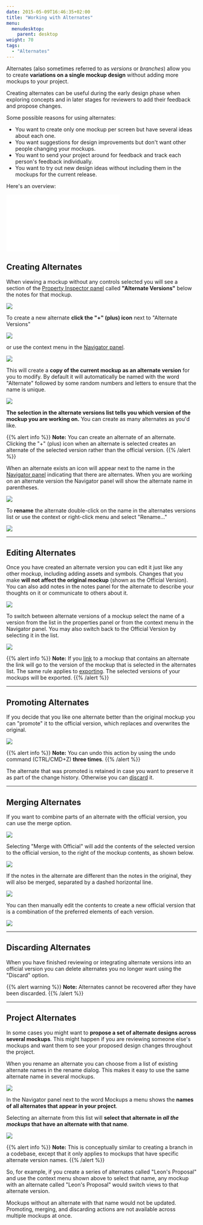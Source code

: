 ```yaml
---
date: 2015-05-09T16:46:35+02:00
title: "Working with Alternates"
menu:
  menudesktop:
    parent: desktop
weight: 70
tags:
  - "Alternates"
---
```


Alternates (also sometimes referred to as _versions_ or _branches_) allow you to create **variations on a single mockup design** without adding more mockups to your project.

Creating alternates can be useful during the early design phase when exploring concepts and in later stages for reviewers to add their feedback and propose changes.

Some possible reasons for using alternates:

*   You want to create only one mockup per screen but have several ideas about each one.
*   You want suggestions for design improvements but don't want other people changing your mockups.
*   You want to send your project around for feedback and track each person's feedback individually.
*   You want to try out new design ideas without including them in the mockups for the current release.

Here's an overview:

<div class="video"><iframe allowfullscreen="" frameborder="0" src="//www.youtube.com/embed/495jKWV5rEY?rel=0"></iframe></div>

## Creating Alternates

When viewing a mockup without any controls selected you will see a section of the [Property Inspector panel](/desktop/inspector/) called **"Alternate Versions"** below the notes for that mockup.

![](//media.balsamiq.com/img/support/docs/m4d/b3/alternates-new.png)

To create a new alternate **click the "+" (plus) icon** next to "Alternate Versions"

![](//media.balsamiq.com/img/support/docs/m4d/b3/alternates-create.png)

or use the context menu in the [Navigator panel](/desktop/overview/#the-navigator-panel).

![](//media.balsamiq.com/img/support/docs/m4d/b3/alternates-create-navigator.png)

This will create a **copy of the current mockup as an alternate version** for you to modify. By default it will automatically be named with the word "Alternate" followed by some random numbers and letters to ensure that the name is unique.

![](//media.balsamiq.com/img/support/docs/m4d/b3/alternates-default.png)

**The selection in the alternate versions list tells you which version of the mockup you are working on.** You can create as many alternates as you'd like.

{{% alert info %}}
**Note:** You can create an alternate of an alternate. Clicking the "+" (plus) icon when an alternate is selected creates an alternate of the selected version rather than the official version.
{{% /alert %}}

When an alternate exists an icon will appear next to the name in the [Navigator panel](/desktop/overview/#the-navigator-panel) indicating that there are alternates. When you are working on an alternate version the Navigator panel will show the alternate name in parentheses.

![](//media.balsamiq.com/img/support/docs/m4d/b3/alternates-default-navigator.png)

To **rename** the alternate double-click on the name in the alternates versions list or use the context or right-click menu and select "Rename..."

![](//media.balsamiq.com/img/support/docs/m4d/b3/alternates-menu.png)

* * *

## Editing Alternates

Once you have created an alternate version you can edit it just like any other mockup, including adding assets and symbols. Changes that you make **will not affect the original mockup** (shown as the Official Version). You can also add notes in the notes panel for the alternate to describe your thoughts on it or communicate to others about it.

![](//media.balsamiq.com/img/support/docs/m4d/b3/alternates-testimonials.png)

To switch between alternate versions of a mockup select the name of a version from the list in the properties panel or from the context menu in the Navigator panel. You may also switch back to the Official Version by selecting it in the list.

![](//media.balsamiq.com/img/support/docs/m4d/b3/alternates-menu-navigator.png)

{{% alert info %}}
**Note:** If you [link](/desktop/linking/) to a mockup that contains an alternate the link will go to the version of the mockup that is selected in the alternates list. The same rule applies to [exporting](/desktop/exporting/). The selected versions of your mockups will be exported.
{{% /alert %}}

* * *

## Promoting Alternates

If you decide that you like one alternate better than the original mockup you can "promote" it to the official version, which replaces and overwrites the original.

![](//media.balsamiq.com/img/support/docs/m4d/b3/alternates-promote.png)

{{% alert info %}}
**Note:** You can undo this action by using the undo command (CTRL/CMD+Z) **three times**.
{{% /alert %}}

The alternate that was promoted is retained in case you want to preserve it as part of the change history. Otherwise you can [discard](#discarding-alternates) it.

* * *

## Merging Alternates

If you want to combine parts of an alternate with the official version, you can use the merge option.

![](//media.balsamiq.com/img/support/docs/m4d/b3/alternates-merge.png)

Selecting "Merge with Official" will add the contents of the selected version to the official version, to the right of the mockup contents, as shown below.

![](//media.balsamiq.com/img/support/docs/m4d/b3/alternates-post-merge.png)

If the notes in the alternate are different than the notes in the original, they will also be merged, separated by a dashed horizontal line.

![](//media.balsamiq.com/img/support/docs/m4d/b3/alternates-post-merge2.png)

You can then manually edit the contents to create a new official version that is a combination of the preferred elements of each version.

![](//media.balsamiq.com/img/support/docs/m4d/b3/alternates-final.png)

* * *

## Discarding Alternates

When you have finished reviewing or integrating alternate versions into an official version you can delete alternates you no longer want using the "Discard" option.

{{% alert warning %}}
**Note:** Alternates cannot be recovered after they have been discarded.
{{% /alert %}}

* * *

## Project Alternates

In some cases you might want to **propose a set of alternate designs across several mockups**. This might happen if you are reviewing someone else's mockups and want them to see your proposed design changes throughout the project.

When you rename an alternate you can choose from a list of existing alternate names in the rename dialog. This makes it easy to use the same alternate name in several mockups.

![](//media.balsamiq.com/img/support/docs/m4d/b3/alternates-rename-from-list.png)

In the Navigator panel next to the word Mockups a menu shows the **names of all alternates that appear in your project**.

Selecting an alternate from this list will **select that alternate in _all the mockups_ that have an alternate with that name**.

![](//media.balsamiq.com/img/support/docs/m4d/b3/alternates-mockups-menu.png)

{{% alert info %}}
**Note:** This is conceptually similar to creating a branch in a codebase, except that it only applies to mockups that have specific alternate version names.
{{% /alert %}}

So, for example, if you create a series of alternates called "Leon's Proposal" and use the context menu shown above to select that name, any mockup with an alternate called "Leon's Proposal" would switch views to that alternate version.

Mockups without an alternate with that name would not be updated. Promoting, merging, and discarding actions are not available across multiple mockups at once.